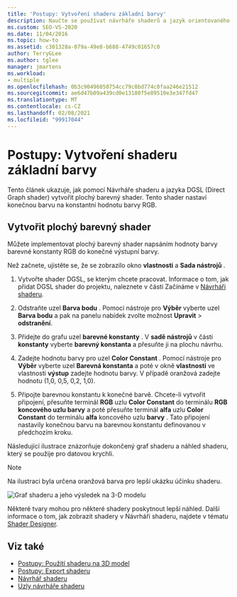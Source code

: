 ```yaml
---
title: 'Postupy: Vytvoření shaderu základní barvy'
description: Naučte se používat návrháře shaderů a jazyk orientovaného grafu shaderu k vytvoření plochého barevného shaderu, který nastaví konečnou barvu na konstantní hodnotu barvy RGB.
ms.custom: SEO-VS-2020
ms.date: 11/04/2016
ms.topic: how-to
ms.assetid: c301328a-079a-49e8-b688-4749c01657c0
author: TerryGLee
ms.author: tglee
manager: jmartens
ms.workload:
- multiple
ms.openlocfilehash: 0b3c90496050754cc79c8bd774c0faa246e21512
ms.sourcegitcommit: ae6d47b09a439cd0e13180f5e89510e3e347fd47
ms.translationtype: MT
ms.contentlocale: cs-CZ
ms.lasthandoff: 02/08/2021
ms.locfileid: "99917044"
---
```

# <a name="how-to-create-a-basic-color-shader"></a>Postupy: Vytvoření shaderu základní barvy

Tento článek ukazuje, jak pomocí Návrháře shaderu a jazyka DGSL (Direct Graph shader) vytvořit plochý barevný shader. Tento shader nastaví konečnou barvu na konstantní hodnotu barvy RGB.

## <a name="create-a-flat-color-shader"></a>Vytvořit plochý barevný shader

Můžete implementovat plochý barevný shader napsáním hodnoty barvy barevné konstanty RGB do konečné výstupní barvy.

Než začnete, ujistěte se, že se zobrazilo okno **vlastnosti** a **Sada nástrojů** .

1. Vytvořte shader DGSL, se kterým chcete pracovat. Informace o tom, jak přidat DGSL shader do projektu, naleznete v části Začínáme v [Návrháři shaderu](../designers/shader-designer.md).

2. Odstraňte uzel **Barva bodu** . Pomocí nástroje pro **Výběr** vyberte uzel **Barva bodu** a pak na panelu nabídek zvolte možnost **Upravit**  >  **odstranění**.

3. Přidejte do grafu uzel **barevné konstanty** . V **sadě nástrojů** v části **konstanty** vyberte **barevný konstanta** a přesuňte ji na plochu návrhu.

4. Zadejte hodnotu barvy pro uzel **Color Constant** . Pomocí nástroje pro **Výběr** vyberte uzel **Barevná konstanta** a poté v okně **vlastnosti** ve vlastnosti **výstup** zadejte hodnotu barvy. V případě oranžová zadejte hodnotu (1,0, 0,5, 0,2, 1,0).

5. Připojte barevnou konstantu k konečné barvě. Chcete-li vytvořit připojení, přesuňte terminál **RGB** uzlu **Color Constant** do terminálu **RGB** **koncového uzlu barvy** a poté přesuňte terminál **alfa** uzlu **Color Constant** do terminálu **alfa** koncového uzlu **barvy** . Tato připojení nastavily konečnou barvu na barevnou konstantu definovanou v předchozím kroku.

Následující ilustrace znázorňuje dokončený graf shaderu a náhled shaderu, který se použije pro datovou krychli.

> [!NOTE]
> Na ilustraci byla určena oranžová barva pro lepší ukázku účinku shaderu.

![Graf shaderu a jeho výsledek na 3&#45;D modelu](../designers/media/digit-flat-color-effect.png)

Některé tvary mohou pro některé shadery poskytnout lepší náhled. Další informace o tom, jak zobrazit shadery v Návrháři shaderu, najdete v tématu [Shader Designer](../designers/shader-designer.md).

## <a name="see-also"></a>Viz také

- [Postupy: Použití shaderu na 3D model](../designers/how-to-apply-a-shader-to-a-3-d-model.md)
- [Postupy: Export shaderu](../designers/how-to-export-a-shader.md)
- [Návrhář shaderu](../designers/shader-designer.md)
- [Uzly návrháře shaderu](../designers/shader-designer-nodes.md)
